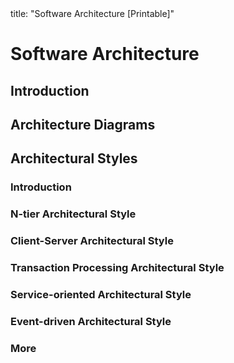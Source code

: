 <frontmatter>
title: "Software Architecture [Printable]"
</frontmatter>

<link rel="stylesheet" href="{{baseUrl}}/css/textbook.css">

<div class="website-content">

<div id="main">

# Software Architecture

## Introduction

<include src="introduction/what/print.md" />

## Architecture Diagrams

<include src="architectureDiagrams/reading/print.md" />
<include src="architectureDiagrams/drawing/print.md" />

## Architectural Styles

### Introduction

<include src="architecturalStyles/introduction/what/print.md" />

### N-tier Architectural Style

<include src="architecturalStyles/nTier/what/print.md" />

### Client-Server Architectural Style

<include src="architecturalStyles/clientServer/what/print.md" />

### Transaction Processing Architectural Style

<include src="architecturalStyles/transactionProcessing/what/print.md" />

### Service-oriented Architectural Style

<include src="architecturalStyles/serviceOriented/what/print.md" />

### Event-driven Architectural Style

<include src="architecturalStyles/eventDriven/what/print.md" />

### More

<include src="architecturalStyles/more/moreStyles/print.md" />
<include src="architecturalStyles/more/usingStyles/print.md" />

</div>

</div>
